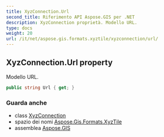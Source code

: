 ```yaml
---
title: XyzConnection.Url
second_title: Riferimento API Aspose.GIS per .NET
description: XyzConnection proprietà. Modello URL.
type: docs
weight: 20
url: /it/net/aspose.gis.formats.xyztile/xyzconnection/url/
---
```

## XyzConnection.Url property

Modello URL.

```csharp
public string Url { get; }
```

### Guarda anche

* class [XyzConnection](../)
* spazio dei nomi [Aspose.Gis.Formats.XyzTile](../../xyzconnection/)
* assemblea [Aspose.GIS](../../../)



